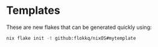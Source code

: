 # Templates

These are new flakes that can be generated quickly using:

```bash
nix flake init -t github:flokkq/nixOS#mytemplate
```
